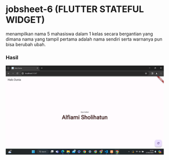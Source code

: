 # jobsheet-6 (FLUTTER STATEFUL WIDGET)
menampilkan nama 5 mahasiswa dalam 1 kelas secara bergantian yang dimana
nama yang tampil pertama adalah nama sendiri serta
warnanya pun bisa berubah ubah.

### Hasil
![](images/hasil.png)
